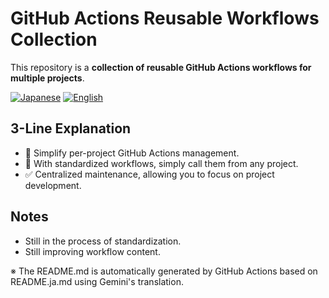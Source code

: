 # GitHub Actions Reusable Workflows Collection

This repository is a **collection of reusable GitHub Actions workflows for multiple projects**.

<p align="left">
  <a href="README.ja.md"><img src="https://img.shields.io/badge/🇯🇵-Japanese-red.svg" alt="Japanese"></a>
  <a href="README.md"><img src="https://img.shields.io/badge/🇺🇸-English-blue.svg" alt="English"></a>
</p>

## 3-Line Explanation
- 🚀 Simplify per-project GitHub Actions management.
- 🔗 With standardized workflows, simply call them from any project.
- ✅ Centralized maintenance, allowing you to focus on project development.

## Notes
- Still in the process of standardization.
- Still improving workflow content.

※ The README.md is automatically generated by GitHub Actions based on README.ja.md using Gemini's translation.